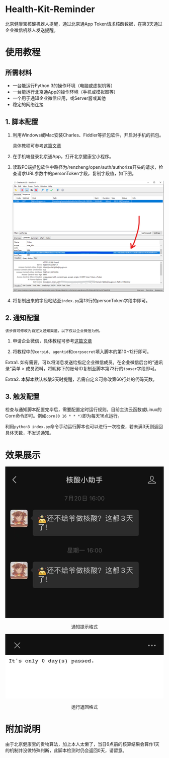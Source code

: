 # Health-Kit-Reminder
北京健康宝核酸机器人提醒，通过北京通App Token请求核酸数据，在第3天通过企业微信机器人发送提醒。

# 使用教程

## 所需材料

- 一台能运行Python 3的操作环境（电脑或虚拟机等）
- 一台能运行北京通App的操作环境（手机或模拟器等）
- 一个用于通知企业微信应用，或Server酱或其他
- 稳定的网络连接

## 1. 脚本配置

1. 利用Windows或Mac安装Charles、Fiddler等抓包软件，开启对手机的抓包。

    具体教程可参考[这篇文章](https://www.361shipin.com/blog/1535700403713212416)

2. 在手机端登录北京通App，打开北京健康宝小程序。

3. 读取PC端抓包软件中路径为/renzheng/open/auth/authorize开头的请求，检查请求URL参数中的personToken字段，复制字段值，如下图。

    ![抓包软件与位置截图](https://github.com/WA-YI/Health-Kit-Reminder/blob/Additional/ScreenShot-2022-07-28-230515.png?raw=true)

4. 将复制出来的字段粘贴至`index.py`第13行的personToken字段中即可。

## 2. 通知配置

    该步骤可修改为自定义通知渠道，以下仅以企业微信为例。

1. 申请企业微信，具体教程可参考[这篇文章](https://www.jianshu.com/p/182ea14af3f2)

2. 将教程中的`corpid`、`agentid`和`corpsecret`填入脚本的第10~12行即可。

Extra1. 如有需要，可以将消息发送给指定企业微信成员。在企业微信后台的“通讯录”菜单 > 成员资料，将昵称下的账号ID复制至脚本第73行的`touser`字段即可。

Extra2. 本脚本默认核酸3天时提醒，若需自定义可修改第60行处的代码天数。

## 3. 触发配置

检查与通知脚本配置完毕后，需要配置定时运行规则。目前主流云函数或Linux的Corn命令即可。例如`corn(0 16 * * *)`即为每天16点运行。

利用`python3 index.py`命令手动运行脚本也可以进行一次检查，若未满3天则返回具体天数，不发送通知。

# 效果展示

![通知提示格式](https://raw.githubusercontent.com/WA-YI/Health-Kit-Reminder/Additional/Screenshot-2022-07-29-02-21-30.jpg)

<center>通知提示格式</center>

![通知提示格式](https://raw.githubusercontent.com/WA-YI/Health-Kit-Reminder/Additional/Screenshot-2022-07-29-02-21-46.jpg?)

<center>运行返回格式</center>

# 附加说明

由于北京健康宝的贵物算法，加上本人太懒了，当日6点前的核算结果会算作1天的机制并没做特殊判断，此脚本检测时仍会返回0天，请留意。






